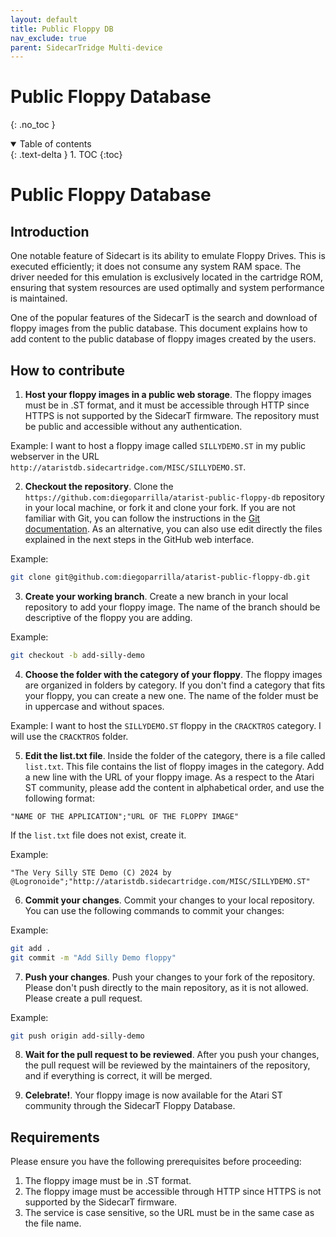 ```yaml
---
layout: default
title: Public Floppy DB
nav_exclude: true
parent: SidecarTridge Multi-device
---
```


# Public Floppy Database
{: .no_toc }

<details open markdown="block">
  <summary>
    Table of contents
  </summary>
  {: .text-delta }
1. TOC
{:toc}
</details>

# Public Floppy Database

## Introduction

One notable feature of Sidecart is its ability to emulate Floppy Drives. This is executed efficiently; it does not consume any system RAM space. The driver needed for this emulation is exclusively located in the cartridge ROM, ensuring that system resources are used optimally and system performance is maintained.

One of the popular features of the SidecarT is the search and download of floppy images from the public database. This document explains how to add content to the public database of floppy images created by the users.

## How to contribute

1. **Host your floppy images in a public web storage**. The floppy images must be in .ST format, and it must be accessible through HTTP since HTTPS is not supported by the SidecarT firmware. The repository must be public and accessible without any authentication.

Example: I want to host a floppy image called `SILLYDEMO.ST` in my public webserver in the URL `http://ataristdb.sidecartridge.com/MISC/SILLYDEMO.ST`. 

2. **Checkout the repository**. Clone the `https://github.com:diegoparrilla/atarist-public-floppy-db` repository in your local machine, or fork it and clone your fork. If you are not familiar with Git, you can follow the instructions in the [Git documentation](https://git-scm.com/book/en/v2/Git-Basics-Getting-a-Git-Repository). As an alternative, you can also use edit directly the files explained in the next steps in the GitHub web interface.

Example: 
```bash
git clone git@github.com:diegoparrilla/atarist-public-floppy-db.git
```

3. **Create your working branch**. Create a new branch in your local repository to add your floppy image. The name of the branch should be descriptive of the floppy you are adding. 

Example:
```bash
git checkout -b add-silly-demo
```

4. **Choose the folder with the category of your floppy**. The floppy images are organized in folders by category. If you don't find a category that fits your floppy, you can create a new one. The name of the folder must be in uppercase and without spaces.

Example: I want to host the `SILLYDEMO.ST` floppy in the `CRACKTROS` category. I will use the `CRACKTROS` folder.

5. **Edit the list.txt file**. Inside the folder of the category, there is a file called `list.txt`. This file contains the list of floppy images in the category. Add a new line with the URL of your floppy image. As a respect to the Atari ST community, please add the content in alphabetical order, and use the following format:

```
"NAME OF THE APPLICATION";"URL OF THE FLOPPY IMAGE"
```

If the `list.txt` file does not exist, create it.

Example:
```
"The Very Silly STE Demo (C) 2024 by @Logronoide";"http://ataristdb.sidecartridge.com/MISC/SILLYDEMO.ST"
```

6. **Commit your changes**. Commit your changes to your local repository. You can use the following commands to commit your changes:

Example:
```bash
git add .
git commit -m "Add Silly Demo floppy"
```

7. **Push your changes**. Push your changes to your fork of the repository. Please don't push directly to the main repository, as it is not allowed. Please create a pull request.

Example:
```bash
git push origin add-silly-demo
```

8. **Wait for the pull request to be reviewed**. After you push your changes, the pull request will be reviewed by the maintainers of the repository, and if everything is correct, it will be merged.

9. **Celebrate!**. Your floppy image is now available for the Atari ST community through the SidecarT Floppy Database.

## Requirements

Please ensure you have the following prerequisites before proceeding:

1. The floppy image must be in .ST format.
2. The floppy image must be accessible through HTTP since HTTPS is not supported by the SidecarT firmware.
3. The service is case sensitive, so the URL must be in the same case as the file name.

